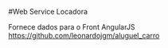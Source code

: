 #Web Service Locadora

Fornece dados para o Front AngularJS https://github.com/leonardojgm/aluguel_carro
